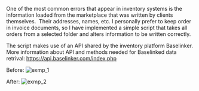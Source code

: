 One of the most common errors that appear in inventory systems is the information loaded from the marketplace that was written by clients themselves. 
Their addresses, names, etc. I personally prefer to keep order in invoice documents, so I have implemented a simple script that takes all orders from a selected folder and alters information to be written correctly.

The script makes use of an API shared by the inventory platform Baselinker. 
More information about API and methods needed for Baselinked data retrival: https://api.baselinker.com/index.php

Before:
![exmp_1](https://user-images.githubusercontent.com/112077671/193429097-dc985b45-7ec8-480b-9fb6-8a02196ea229.JPG)

After:
![exmp_2](https://user-images.githubusercontent.com/112077671/193429101-c4fc5206-c766-4bec-a7d3-392c3f658b8c.JPG)
